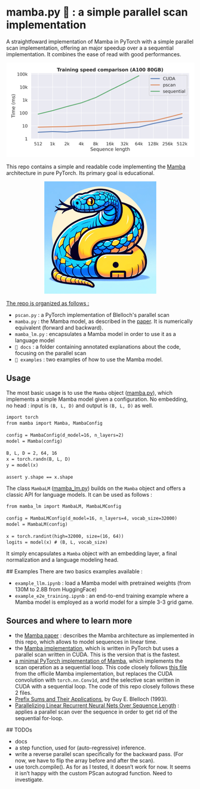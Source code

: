 # mamba.py 🐍 : a simple parallel scan implementation
A straightfoward implementation of Mamba in PyTorch with a simple parallel scan implementation, offering an major speedup over a a sequential implementation.
It combines the ease of read with good performances.

![speed comparison](img/speed_comparison.png)

This repo contains a simple and readable code implementing the [Mamba](https://arxiv.org/abs/2312.00752) architecture in pure PyTorch. Its primary goal is educational.

<p align="center">
    <img src="img/logo.png" alt="Image Description" width="300" height="300" alt="python mamba"/>
</p>

<u>The repo is organized as follows : </u>
- ```pscan.py``` : a PyTorch implementation of Blelloch's parallel scan
- ```mamba.py``` : the Mamba model, as described in the [paper](https://arxiv.org/abs/2312.00752). It is numerically equivalent (forward and backward).
- ```mamba_lm.py``` : encapsulates a Mamba model in order to use it as a language model
- ```📁 docs``` : a folder containing annotated explanations about the code, focusing on the parallel scan
- ```📁 examples``` : two examples of how to use the Mamba model.

## Usage

The most basic usage is to use the ```Mamba``` object ([mamba.py](mamba.py)), which implements a simple Mamba model given a configuration.
No embedding, no head : input is ```(B, L, D)``` and output is ```(B, L, D)``` as well.

```
import torch
from mamba import Mamba, MambaConfig

config = MambaConfig(d_model=16, n_layers=2)
model = Mamba(config)

B, L, D = 2, 64, 16
x = torch.randn(B, L, D)
y = model(x)

assert y.shape == x.shape
```

The class ```MambaLM``` ([mamba_lm.py](mamba_lm.py)) builds on the ```Mamba``` object and offers a classic API for language models. It can be used as follows :

```
from mamba_lm import MambaLM, MambaLMConfig

config = MambaLMConfig(d_model=16, n_layers=4, vocab_size=32000)
model = MambaLM(config)

x = torch.randint(high=32000, size=(16, 64))
logits = model(x) # (B, L, vocab_size)
```

It simply encapsulates a ```Mamba``` object with an embedding layer, a final normalization and a language modeling head.

## Examples
There are two basics examples available :
- ```example_llm.ipynb``` : load a Mamba model with pretrained weights (from 130M to 2.8B from HuggingFace)
- ```example_e2e_training.ipynb``` : an end-to-end training example where a Mamba model is employed as a world model for a simple 3-3 grid game.


## Sources and where to learn more
- the [Mamba paper](https://arxiv.org/abs/2312.00752) : describes the Mamba architecture as implemented in this repo, which allows to model sequences in linear time.
- the [Mamba implementation](https://github.com/state-spaces/mamba), which is written in PyTorch but uses a parallel scan written in CUDA. This is the version that is the fastest. 
- [a minimal PyTorch implementation of Mamba](https://github.com/johnma2006/mamba-minimal), which implements the scan operation as a sequential loop. This code closely follows [this file](https://github.com/state-spaces/mamba/blob/da2626b5a5f347a8e844ac5e96a2cbcde3c34abb/mamba_ssm/modules/mamba_simple.py) from the officile Mamba implementation, but replaces the CUDA convolution with ```torch.nn.Conv1d```, and the selective scan written in CUDA with a sequential loop. The code of this repo closely follows these 2 files.
- [Prefix Sums and Their Applications](https://www.cs.cmu.edu/~guyb/papers/Ble93.pdf), by Guy E. Blelloch (1993).
- [Parallelizing Linear Recurrent Neural Nets Over Sequence Length](https://arxiv.org/abs/1709.04057) : applies a parallel scan over the sequence in order to get rid of the sequential for-loop.



## TODOs
- docs
- a step function, used for (auto-regressive) inference.
- write a reverse parallel scan specifically for the backward pass. (For now, we have to flip the array before and after the scan).
- use torch.compile(). As for as I tested, it doesn’t work for now. It seems it isn’t happy with the custom PScan autograd function. Need to investigate.
